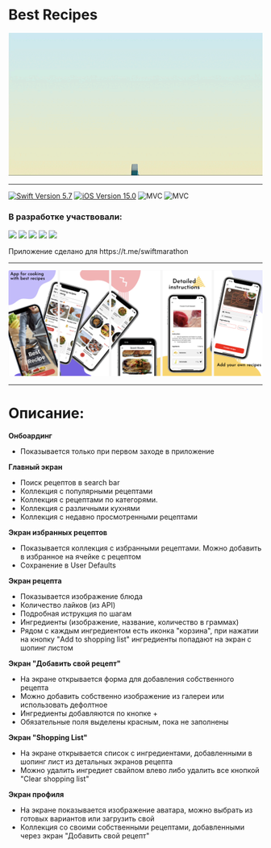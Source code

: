 # Best Recipes
<img src="https://github.com/Loveink/BestRecipes/blob/develop/assets/readmegif.gif" width="900">

---

<p align="left"> 
<a href="https://swift.org">
<img src="https://img.shields.io/badge/Swift-5.7-orange" alt="Swift Version 5.7" /></a>
<a href="https://developer.apple.com/ios/">
<img src="https://img.shields.io/badge/iOS-15.0%2B-success" alt="iOS Version 15.0"/></a>
<img src="https://img.shields.io/badge/MVC-ff69b4" alt="MVC" /></a>
<img src="https://img.shields.io/badge/No storyboard-purple" alt="MVC" /></a>
</p>

### В разработке участвовали:
<p align="left"> 
<a href="https://github.com/Loveink">
<img src="https://img.shields.io/badge/Loveink-pink"/></a>
<a href="https://github.com/Vanopr">
<img src="https://img.shields.io/badge/Vanopr-red"/></a>
<a href="https://github.com/sattarov-t">
<img src="https://img.shields.io/badge/sattarov_t-green"/></a>
<a href="https://github.com/vtagilov">
<img src="https://img.shields.io/badge/vtagilov-blue"/></a>
<a href="https://github.com/AnastasiaRybakova26">
<img src="https://img.shields.io/badge/AnastasiaRybakova26-purple"/></a>
</p>
Приложение сделано для https://t.me/swiftmarathon

---

<img width="1670" src="https://github.com/Loveink/BestRecipes/blob/develop/assets/readmeimage.png">

---
# Описание:

**Онбоардинг**

* Показывается только при первом заходе в приложение

**Главный экран**

* Поиск рецептов в search bar
* Коллекция с популярными рецептами
* Коллекция с рецептами по категорями.
* Коллекция с различными кухнями
* Коллекция с недавно просмотренными рецептами

**Экран избранных рецептов**

* Показывается коллекция с избранными рецептами. Можно добавить в избранное на ячейке с рецептом
* Сохранение в User Defaults

**Экран рецепта**

* Показывается изображение блюда
* Количество лайков (из API)
* Подробная иструкция по шагам
* Ингредиенты (изображение, название, количество в граммах)
* Рядом с каждым ингредиентом есть иконка "корзина", при нажатии на кнопку "Add to shopping list" ингредиенты попадают на экран с шопинг листом

**Экран "Добавить свой рецепт"**

* На экране открывается форма для добавления собственного рецепта
* Можно добавить собственно изображение из галереи или использовать дефолтное
* Ингредиенты добавляются по кнопке +
* Обязательные поля выделены красным, пока не заполнены

**Экран "Shopping List"**

* На экране открывается список с ингредиентами, добавленными в шопинг лист из детальных экранов рецепта
* Можно удалить ингредиет свайпом влево либо удалить все кнопкой "Clear shopping list"

**Экран профиля**

* На экране показывается изображение аватара, можно выбрать из готовых вариантов или загрузить свой
* Коллекция со своими собственными рецептами, добавленными через экран "Добавить свой рецепт"
